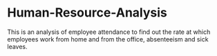 # Human-Resource-Analysis
This is an analysis of employee attendance to find out the rate at which employees work from home and from the office, absenteeism and sick leaves. 
